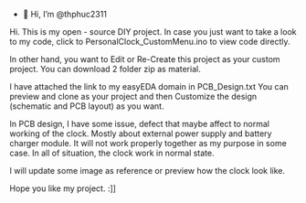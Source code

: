 - 👋 Hi, I’m @thphuc2311
  
Hi. This is my open - source DIY project.
In case you just want to take a look to my code, click to PersonalClock_CustomMenu.ino to view code directly.

In other hand, you want to Edit or Re-Create this project as your custom project. You can download 2 folder zip as material.

I have attached the link to my easyEDA domain in PCB_Design.txt
You can preview and clone as your project and then Customize the design (schematic and PCB layout) as you want.

In PCB design, I have some issue, defect that maybe affect to normal working of the clock. Mostly about external power supply and battery charger module. It will not work properly together as my purpose in some case.
In all of situation, the clock work in normal state.

I will update some image as reference or preview how the clock look like.

Hope you like my project.
:]]
